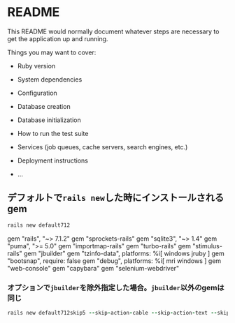 # README

This README would normally document whatever steps are necessary to get the
application up and running.

Things you may want to cover:

* Ruby version

* System dependencies

* Configuration

* Database creation

* Database initialization

* How to run the test suite

* Services (job queues, cache servers, search engines, etc.)

* Deployment instructions

* ...

## デフォルトで`rails new`した時にインストールされるgem
```ruby
rails new default712
```
gem "rails", "~> 7.1.2"
gem "sprockets-rails"
gem "sqlite3", "~> 1.4"
gem "puma", ">= 5.0"
gem "importmap-rails"
gem "turbo-rails"
gem "stimulus-rails"
gem "jbuilder"
gem "tzinfo-data", platforms: %i[ windows jruby ]
gem "bootsnap", require: false
gem "debug", platforms: %i[ mri windows ]
gem "web-console"
gem "capybara"
gem "selenium-webdriver"


### オプションで`jbuilder`を除外指定した場合。`jbuilder`以外のgemは同じ
```ruby
rails new default712skip5 --skip-action-cable --skip-action-text --skip-action-mailer --skip-action-mailbox --skip-jbuilder
```
